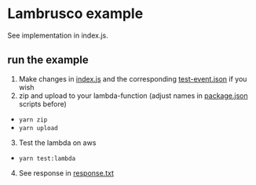 # Lambrusco example

See implementation in index.js.

## run the example

1. Make changes in [index.js](./index.js) and the corresponding [test-event.json](./test-event.json) if you wish
2. zip and upload to your lambda-function (adjust names in [package.json](./package.json) scripts before)

- `yarn zip`
- `yarn upload`

3. Test the lambda on aws

- `yarn test:lambda`

4. See response in [response.txt](./response.txt)
